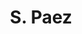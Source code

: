 ---
# Display name
title: S. Paez

# Name pronunciation (optional)
name_pronunciation: ''

# Full name (for SEO)
first_name: Santiago
last_name: Paez Avendaño

# Status emoji
status:
  icon: 

# Is this the primary user of the site?
superuser: true

# Highlight the author in author lists? (true/false)
highlight_name: true
    
---
